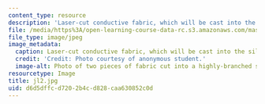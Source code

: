 ```yaml
---
content_type: resource
description: 'Laser-cut conductive fabric, which will be cast into the silicone. '
file: /media/https%3A/open-learning-course-data-rc.s3.amazonaws.com/mas-962-special-topics-new-textiles-spring-2010/d6d5dffcd7202b4cd828caa630852c0d_jl2.jpg
file_type: image/jpeg
image_metadata:
  caption: Laser-cut conductive fabric, which will be cast into the silicone.
  credit: 'Credit: Photo courtesy of anonymous student.'
  image-alt: Photo of two pieces of fabric cut into a highly-branched shape.
resourcetype: Image
title: jl2.jpg
uid: d6d5dffc-d720-2b4c-d828-caa630852c0d
---
```

